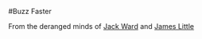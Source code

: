 #Buzz Faster

From the deranged minds of  [Jack Ward](https://github.com/joliv) and [James Little](https://github.com/littleguy230)
